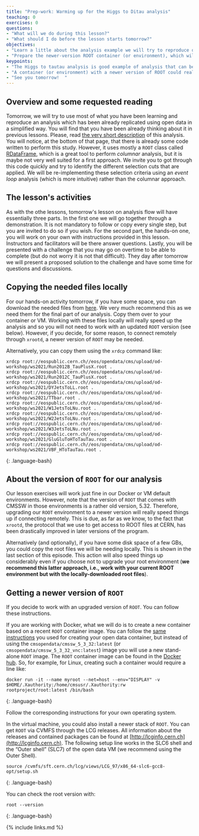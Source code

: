 ```yaml
---
title: "Prep-work: Warming up for the Higgs to Ditau analysis"
teaching: 0
exercises: 0
questions:
- "What will we do during this lesson?"
- "What should I do before the lesson starts tomorrow?"
objectives:
- "Learn a little about the analysis example we will try to reproduce during the Analysis flow lessons tomorrow"
- "Prepare the newer-version ROOT container (or environment), which will speed things up"
keypoints:
- "The Higgs to tautau analysis is good example of analysis that can be done with CMS open data in a relatively easy and simplified way."
- "A container (or environment) with a newer version of ROOT could really speed things up."
- "See you tomorrow!  "
---
```


## Overview and some requested reading

Tomorrow, we will try to use most of what you have been learning and reproduce an analysis which has been already replicated using open data in a simplified way.  You will find that you have been already thinking about it in previous lessons. Please, read [the very short description](http://opendata.web.cern.ch/record/12350) of this analysis.  You will notice, at the bottom of that page, that there is already some code written to perform this study.  However, it uses mostly a `ROOT` class called [RDataFrame](https://root.cern/doc/master/classROOT_1_1RDataFrame.html), which is a great tool to perform *columnar* analysis, but it is maybe not very well suited for a first approach.  We invite you to got through this code quickly and try to identify the different selection cuts that are applied. We will be re-implementing these selection criteria using an *event loop* analysis (which is more intuitive) rather than the columnar approach.

## The lesson's activities

As with the othe lessons, tomorrow's lesson on analysis flow will have essentially three parts.  In the first one we will go together through a demonstration.  It is not mandatory to follow or copy every single step, but you are invited to do so if you wish.  For the second part, the hands-on one, you will work on your own with instructions provided in this lesson.  Instructors and facilitators will be there answer questions.  Lastly, you will be presented with a challenge that you may go on overtime to be able to complete (but do not worry it is not that difficult).  They day after tomorrow we will present a proposed solution to the challenge and have some time for questions and discussions.


## Copying the needed files locally

For our hands-on activity tomorrow, if you have some space, you can download the needed files from [here](https://cernbox.cern.ch/index.php/s/rxBNWFhnVrXktAk). We very much recommend this as we need them for the final part of our analysis.  Copy them over to your container or VM. Working with these files locally will really speed up the analysis and so you will not need to work with an updated `ROOT` version (see below).  However, if you decide, for some reason, to connect remotely through `xrootd`, a newer version of `ROOT` may be needed.

Alternatively, you can copy them using the `xrdcp` command like:

~~~
xrdcp root://eospublic.cern.ch//eos/opendata/cms/upload/od-workshop/ws2021/Run2012B_TauPlusX.root .
xrdcp root://eospublic.cern.ch//eos/opendata/cms/upload/od-workshop/ws2021/Run2012C_TauPlusX.root .
xrdcp root://eospublic.cern.ch//eos/opendata/cms/upload/od-workshop/ws2021/DYJetsToLL.root .
xrdcp root://eospublic.cern.ch//eos/opendata/cms/upload/od-workshop/ws2021/TTbar.root .
xrdcp root://eospublic.cern.ch//eos/opendata/cms/upload/od-workshop/ws2021/W1JetsToLNu.root .
xrdcp root://eospublic.cern.ch//eos/opendata/cms/upload/od-workshop/ws2021/W2JetsToLNu.root .
xrdcp root://eospublic.cern.ch//eos/opendata/cms/upload/od-workshop/ws2021/W3JetsToLNu.root .
xrdcp root://eospublic.cern.ch//eos/opendata/cms/upload/od-workshop/ws2021/GluGluToHToTauTau.root .
xrdcp root://eospublic.cern.ch//eos/opendata/cms/upload/od-workshop/ws2021/VBF_HToTauTau.root .
~~~
{: .language-bash}

## About the version of `ROOT` for our analysis

Our lesson exercises will work just fine in our Docker or VM default environments. However, note that the version of `ROOT` that comes with CMSSW in those environments is a rather old version, 5.32.  Therefore, upgrading our `ROOT` environment to a newer version will really speed things up if connecting remotely.  This is due, as far as we know, to the fact that `xrootd`, the protocol that we use to get access to ROOT files at CERN, has been drastically improved in later versions of the program.

Alternatively (and optionally), if you have some disk space of a few GBs, you could copy the root files we will be needing locally.  This is shown in the last section of this episode.  This action will also speed things up considerably even if you choose not to upgrade your root environment (**we recommend this latter approach, i.e., work with your current ROOT environment but with the locally-downloaded root files**).

## Getting a newer version of `ROOT`

If you decide to work with an upgraded version of `ROOT`.  You can follow these instructions.

If you are working with Docker, what we will do is to create a new container based on a recent `ROOT` container image.  You can follow the [same instructions](https://cms-opendata-workshop.github.io/workshop2021-lesson-docker/03-docker-for-cms-opendata/index.html#download-the-docker-image-for-cms-open-data-and-start-a-container) you used for creating your open data container, but instead of using the `cmsopendata/cmssw_5_3_32:latest` (or `cmsopendata/cmssw_5_3_32_vnc:latest`) image you will use a new stand-alone `ROOT` image.  The `ROOT` container image can be found in the [Docker hub](https://hub.docker.com/r/rootproject/root).  So, for example, for Linux, creating such a container would require a line like:

~~~
docker run -it --name myroot --net=host --env="DISPLAY" -v $HOME/.Xauthority:/home/cmsusr/.Xauthority:rw   rootproject/root:latest /bin/bash
~~~
{: .language-bash}

Follow the corresponding instructions for your own operating system.

In the virtual machine, you could also install a newer stack of `ROOT`.  You can get `ROOT` via CVMFS through the LCG releases. All information about the releases and contained packages can be found at [http://lcginfo.cern.ch](http://lcginfo.cern.ch). The following setup line works in the SLC6 shell and the “Outer shell” (SLC7) of the open data VM (we recommend using the Outer Shell).

~~~
source /cvmfs/sft.cern.ch/lcg/views/LCG_97/x86_64-slc6-gcc8-opt/setup.sh
~~~
{: .language-bash}

You can check the root version with:

~~~
root --version
~~~
{: .language-bash}




{% include links.md %}
